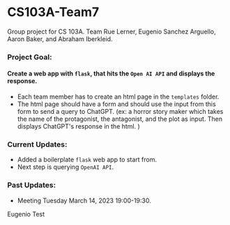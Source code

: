 # CS103A-Team7

Group project for CS 103A. Team Rue Lerner, Eugenio Sanchez Arguello, Aaron Baker, and Abraham Iberkleid.

### Project Goal:

#### Create a web app with `flask`, that hits the `Open AI API` and displays the response.

- Each team member has to create an html page in the `templates` folder.
- The html page should have a form and should use the input from this form to send a query to ChatGPT.
  (ex: a horror story maker which takes the name of the protagonist, the antagonist, and the plot as input. Then displays ChatGPT's response in the html. )

### Current Updates:

- Added a boilerplate `flask` web app to start from.
- Next step is querying `OpenAI API`.

### Past Updates:

- Meeting Tuesday March 14, 2023 19:00-19:30.

Eugenio Test
